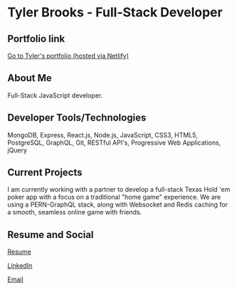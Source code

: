 # Tyler Brooks - Full-Stack Developer

## Portfolio link

[Go to Tyler's portfolio (hosted via Netlify)](https://tbrooks-portfolio.netlify.app/)

## About Me

Full-Stack JavaScript developer.

## Developer Tools/Technologies

MongoDB, Express, React.js, Node.js, JavaScript, CSS3, HTML5, PostgreSQL, GraphQL, Git, RESTful API's, Progressive Web Applications, jQuery

## Current Projects

I am currently working with a partner to develop a full-stack Texas Hold 'em poker app with a focus on a traditional "home game" experience. We are using a PERN-GraphQL stack, along with Websocket and Redis caching for a smooth, seamless online game with friends.

## Resume and Social

[Resume]()

[LinkedIn](www.linkedin.com/in/tyler-brooks-dev)

[Email](mailto:thetylerbrooks@gmail.com)
